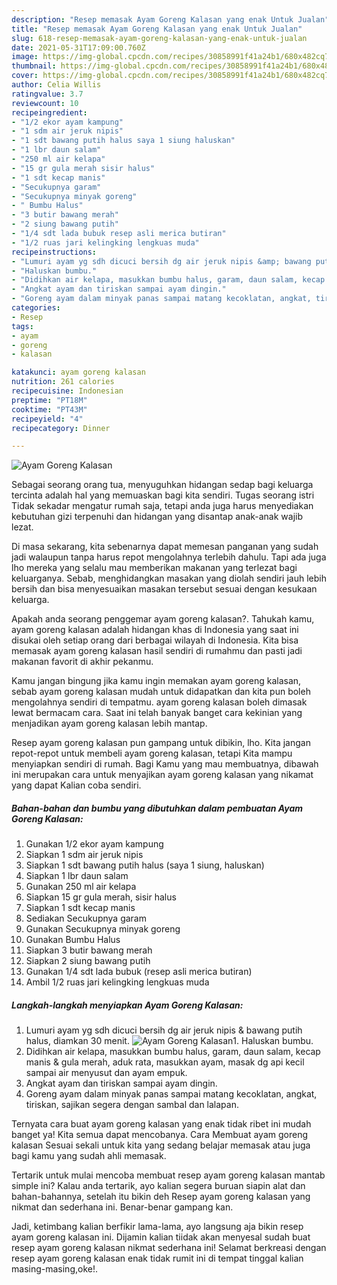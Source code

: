 ```yaml
---
description: "Resep memasak Ayam Goreng Kalasan yang enak Untuk Jualan"
title: "Resep memasak Ayam Goreng Kalasan yang enak Untuk Jualan"
slug: 618-resep-memasak-ayam-goreng-kalasan-yang-enak-untuk-jualan
date: 2021-05-31T17:09:00.760Z
image: https://img-global.cpcdn.com/recipes/30858991f41a24b1/680x482cq70/ayam-goreng-kalasan-foto-resep-utama.jpg
thumbnail: https://img-global.cpcdn.com/recipes/30858991f41a24b1/680x482cq70/ayam-goreng-kalasan-foto-resep-utama.jpg
cover: https://img-global.cpcdn.com/recipes/30858991f41a24b1/680x482cq70/ayam-goreng-kalasan-foto-resep-utama.jpg
author: Celia Willis
ratingvalue: 3.7
reviewcount: 10
recipeingredient:
- "1/2 ekor ayam kampung"
- "1 sdm air jeruk nipis"
- "1 sdt bawang putih halus saya 1 siung haluskan"
- "1 lbr daun salam"
- "250 ml air kelapa"
- "15 gr gula merah sisir halus"
- "1 sdt kecap manis"
- "Secukupnya garam"
- "Secukupnya minyak goreng"
- " Bumbu Halus"
- "3 butir bawang merah"
- "2 siung bawang putih"
- "1/4 sdt lada bubuk resep asli merica butiran"
- "1/2 ruas jari kelingking lengkuas muda"
recipeinstructions:
- "Lumuri ayam yg sdh dicuci bersih dg air jeruk nipis &amp; bawang putih halus, diamkan 30 menit."
- "Haluskan bumbu."
- "Didihkan air kelapa, masukkan bumbu halus, garam, daun salam, kecap manis &amp; gula merah, aduk rata, masukkan ayam, masak dg api kecil sampai air menyusut dan ayam empuk."
- "Angkat ayam dan tiriskan sampai ayam dingin."
- "Goreng ayam dalam minyak panas sampai matang kecoklatan, angkat, tiriskan, sajikan segera dengan sambal dan lalapan."
categories:
- Resep
tags:
- ayam
- goreng
- kalasan

katakunci: ayam goreng kalasan 
nutrition: 261 calories
recipecuisine: Indonesian
preptime: "PT18M"
cooktime: "PT43M"
recipeyield: "4"
recipecategory: Dinner

---
```



![Ayam Goreng Kalasan](https://img-global.cpcdn.com/recipes/30858991f41a24b1/680x482cq70/ayam-goreng-kalasan-foto-resep-utama.jpg)

Sebagai seorang orang tua, menyuguhkan hidangan sedap bagi keluarga tercinta adalah hal yang memuaskan bagi kita sendiri. Tugas seorang istri Tidak sekadar mengatur rumah saja, tetapi anda juga harus menyediakan kebutuhan gizi terpenuhi dan hidangan yang disantap anak-anak wajib lezat.

Di masa  sekarang, kita sebenarnya dapat memesan panganan yang sudah jadi walaupun tanpa harus repot mengolahnya terlebih dahulu. Tapi ada juga lho mereka yang selalu mau memberikan makanan yang terlezat bagi keluarganya. Sebab, menghidangkan masakan yang diolah sendiri jauh lebih bersih dan bisa menyesuaikan masakan tersebut sesuai dengan kesukaan keluarga. 



Apakah anda seorang penggemar ayam goreng kalasan?. Tahukah kamu, ayam goreng kalasan adalah hidangan khas di Indonesia yang saat ini disukai oleh setiap orang dari berbagai wilayah di Indonesia. Kita bisa memasak ayam goreng kalasan hasil sendiri di rumahmu dan pasti jadi makanan favorit di akhir pekanmu.

Kamu jangan bingung jika kamu ingin memakan ayam goreng kalasan, sebab ayam goreng kalasan mudah untuk didapatkan dan kita pun boleh mengolahnya sendiri di tempatmu. ayam goreng kalasan boleh dimasak lewat bermacam cara. Saat ini telah banyak banget cara kekinian yang menjadikan ayam goreng kalasan lebih mantap.

Resep ayam goreng kalasan pun gampang untuk dibikin, lho. Kita jangan repot-repot untuk membeli ayam goreng kalasan, tetapi Kita mampu menyiapkan sendiri di rumah. Bagi Kamu yang mau membuatnya, dibawah ini merupakan cara untuk menyajikan ayam goreng kalasan yang nikamat yang dapat Kalian coba sendiri.

<!--inarticleads1-->

##### Bahan-bahan dan bumbu yang dibutuhkan dalam pembuatan Ayam Goreng Kalasan:

1. Gunakan 1/2 ekor ayam kampung
1. Siapkan 1 sdm air jeruk nipis
1. Siapkan 1 sdt bawang putih halus (saya 1 siung, haluskan)
1. Siapkan 1 lbr daun salam
1. Gunakan 250 ml air kelapa
1. Siapkan 15 gr gula merah, sisir halus
1. Siapkan 1 sdt kecap manis
1. Sediakan Secukupnya garam
1. Gunakan Secukupnya minyak goreng
1. Gunakan  Bumbu Halus
1. Siapkan 3 butir bawang merah
1. Siapkan 2 siung bawang putih
1. Gunakan 1/4 sdt lada bubuk (resep asli merica butiran)
1. Ambil 1/2 ruas jari kelingking lengkuas muda




<!--inarticleads2-->

##### Langkah-langkah menyiapkan Ayam Goreng Kalasan:

1. Lumuri ayam yg sdh dicuci bersih dg air jeruk nipis &amp; bawang putih halus, diamkan 30 menit.
<img src="https://img-global.cpcdn.com/steps/27d381d81159d302/160x128cq70/ayam-goreng-kalasan-langkah-memasak-1-foto.jpg" alt="Ayam Goreng Kalasan">1. Haluskan bumbu.
1. Didihkan air kelapa, masukkan bumbu halus, garam, daun salam, kecap manis &amp; gula merah, aduk rata, masukkan ayam, masak dg api kecil sampai air menyusut dan ayam empuk.
1. Angkat ayam dan tiriskan sampai ayam dingin.
1. Goreng ayam dalam minyak panas sampai matang kecoklatan, angkat, tiriskan, sajikan segera dengan sambal dan lalapan.




Ternyata cara buat ayam goreng kalasan yang enak tidak ribet ini mudah banget ya! Kita semua dapat mencobanya. Cara Membuat ayam goreng kalasan Sesuai sekali untuk kita yang sedang belajar memasak atau juga bagi kamu yang sudah ahli memasak.

Tertarik untuk mulai mencoba membuat resep ayam goreng kalasan mantab simple ini? Kalau anda tertarik, ayo kalian segera buruan siapin alat dan bahan-bahannya, setelah itu bikin deh Resep ayam goreng kalasan yang nikmat dan sederhana ini. Benar-benar gampang kan. 

Jadi, ketimbang kalian berfikir lama-lama, ayo langsung aja bikin resep ayam goreng kalasan ini. Dijamin kalian tiidak akan menyesal sudah buat resep ayam goreng kalasan nikmat sederhana ini! Selamat berkreasi dengan resep ayam goreng kalasan enak tidak rumit ini di tempat tinggal kalian masing-masing,oke!.

